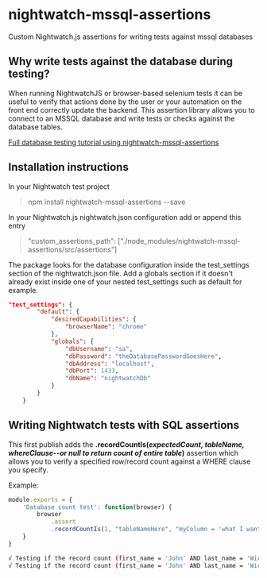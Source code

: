 # nightwatch-mssql-assertions
Custom Nightwatch.js assertions for writing tests against mssql databases

## Why write tests against the database during testing?

When running NightwatchJS or browser-based selenium tests it can be useful to verify that actions done by the user or your automation on the front end correctly update the backend. This assertion library allows you to connect to an MSSQL database and write tests or checks against the database tables.

[Full database testing tutorial using nightwatch-mssql-assertions](https://www.davidmello.com/database-testing-with-nightwatchjs/)

## Installation instructions

In your Nightwatch test project 

> npm install nightwatch-mssql-assertions --save

In your Nightwatch.js nightwatch.json configuration add or append this entry

> "custom_assertions_path": ["./node_modules/nightwatch-mssql-assertions/src/assertions"]

The package looks for the database configuration inside the test_settings section of the nightwatch.json file. Add a globals section if it doesn't already exist inside one of your nested test_settings such as default for example.

```json
"test_settings": {
        "default": {
            "desiredCapabilities": {
                "browserName": "chrome"
            },
            "globals": {
                "dbUsername": "sa",
                "dbPassword": "theDatabasePasswordGoesHere",
                "dbAddress": "localhost",
                "dbPort": 1433,
                "dbName": "nightwatchDb"
            }
        }
    }
```

## Writing Nightwatch tests with SQL assertions

This first publish adds the **.recordCountIs(***expectedCount, tableName, whereClause--or null to return count of entire table***)** assertion which allows you to verify a specified row/record count against a WHERE clause you specify.

Example:

```js
module.exports = {
    'Database count test': function(browser) {
        browser
            .assert
            .recordCountIs(1, "tableNameHere", "myColumn = 'what I want'");
    }
}
```

```sh
√ Testing if the record count (first_name = 'John' AND last_name = 'Wick') equals 0 (99ms)
√ Testing if the record count (first_name = 'John' AND last_name = 'Wick') equals 3 (103ms)
```
